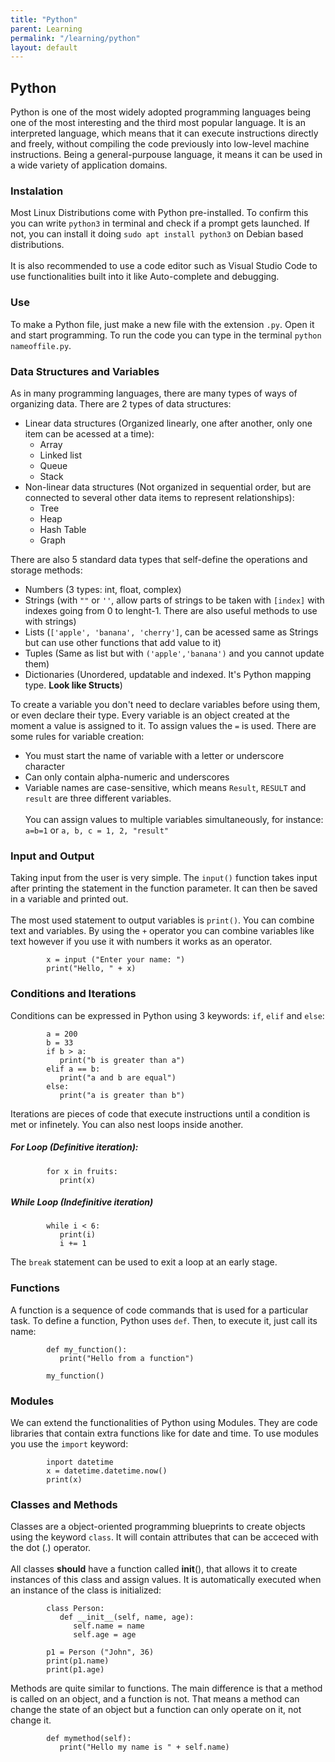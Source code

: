 ```yaml
---
title: "Python"
parent: Learning
permalink: "/learning/python"
layout: default
---
```



## Python

Python is one of the most widely adopted programming languages being one of the most interesting and the third most popular language. It is an interpreted language, which means that it can execute instructions directly and freely, without compiling the code previously into low-level machine instructions. Being a general-purpouse language, it means it can be used in a wide variety of application domains.

### Instalation

Most Linux Distributions come with Python pre-installed. To confirm this you can write `python3` in terminal and check if a prompt gets launched. If not, you can install it doing `sudo apt install python3` on Debian based distributions.  
\
It is also recommended to use a code editor such as Visual Studio Code to use functionalities built into it like Auto-complete and debugging.

### Use

To make a Python file, just make a new file with the extension `.py`. Open it and start programming. To run the code you can type in the terminal `python nameoffile.py`.

### Data Structures and Variables

As in many programming languages, there are many types of ways of organizing data. There are 2 types of data structures:  

* Linear data structures (Organized linearly, one after another, only one item can be acessed at a time):
    * Array
    * Linked list
    * Queue
    * Stack  
* Non-linear data structures (Not organized in sequential order, but are connected to several other data items to represent relationships):
    * Tree
    * Heap
    * Hash Table
    * Graph

There are also 5 standard data types that self-define the operations and storage methods:
* Numbers (3 types: int, float, complex)
* Strings (with `""` or `''`, allow parts of strings to be taken with `[index]` with indexes going from 0 to lenght-1. There are also useful methods to use with strings) 
* Lists (`['apple', 'banana', 'cherry']`, can be acessed same as Strings but can use other functions that add value to it)
* Tuples (Same as list but with `('apple','banana')` and you cannot update them)
* Dictionaries  (Unordered, updatable and indexed. It's Python mapping type. **Look like Structs**)

To create a variable you don't need to declare variables before using them, or even declare their type. Every variable is an object created at the moment a value is assigned to it. To assign values the `=` is used. There are some rules for variable creation:
* You must start the name of variable with a letter or underscore character
* Can only contain alpha-numeric and underscores
* Variable names are case-sensitive, which means `Result`, `RESULT` and `result` are three different variables.  
\
You can assign values to multiple variables simultaneously, for instance:  
`a=b=1` or `a, b, c = 1, 2, "result"`  

### Input and Output 

Taking input from the user is very simple. The `input()` function takes input after printing the statement in the function parameter. It can then be saved in a variable and printed out.  
\
The most used statement to output variables is `print()`. You can combine text and variables. By using the `+` operator you can combine variables like text however if you use it with numbers it works as an operator.

            x = input ("Enter your name: ")
            print("Hello, " + x)

### Conditions and Iterations

Conditions can be expressed in Python using 3 keywords: `if`, `elif` and `else`:

            a = 200
            b = 33
            if b > a:
               print("b is greater than a")
            elif a == b:
               print("a and b are equal")
            else:
               print("a is greater than b")

Iterations are pieces of code that execute instructions until a condition is met or infinetely. You can also nest loops inside another.
##### For Loop (Definitive iteration):
            for x in fruits:
               print(x)

##### While Loop (Indefinitive iteration)
            while i < 6:
               print(i)
               i += 1

The `break` statement can be used to exit a loop at an early stage.

### Functions

A function is a sequence of code commands that is used for a particular task. To define a function, Python uses `def`. Then, to execute it, just call its name:

            def my_function():
               print("Hello from a function")
               
            my_function()
            
### Modules

We can extend the functionalities of Python using Modules. They are code libraries that contain extra functions like for date and time. To use modules you use the `import` keyword:

            inport datetime
            x = datetime.datetime.now()
            print(x)

### Classes and Methods

Classes are a object-oriented programming blueprints to create objects using the keyword `class`. It will contain attributes that can be acceced with the dot (.) operator.  
\
All classes **should** have a function called __init__(), that allows it to create instances of this class and assign values. It is automatically executed when an instance of the class is initialized:

            class Person:
               def __init__(self, name, age):
                  self.name = name
                  self.age = age
            
            p1 = Person ("John", 36)
            print(p1.name)
            print(p1.age)
            
Methods are quite similar to functions. The main difference is that a method is  called on an object, and a function is not. That means a method can change the state of an object but a function can only operate on it, not change it.

            def mymethod(self):
               print("Hello my name is " + self.name)
